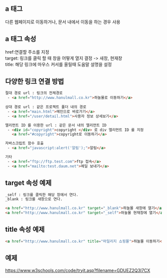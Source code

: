 a 태그
---------------
다른 웹페이지로 이동하거나, 문서 내에서 이동을 하는 경우 사용

a 태그 속성
---------------------
href:연결할 주소를 지정 <br>
target: 링크를 클릭 할 때 창을 어떻게 열지 결정 -> 새창, 현재창 <br> 
title: 해당 링크에 마우스 커서를 올릴때 도움말 설명을 설정 <br>

다양한 링크 연결 방법
--------------------
```html
절대 경로 url : 링크의 전체경로
 - <a href="http://www.hanulmall.co.kr">하눌몰로 이동하기</a>
 
상대 경로 url : 같은 프로젝트 폴더 내의 경로
 - <a href="main.html">메인으로 바로가기</a>
 - <a href="/user/detail.html">사용자 정보 상세보기</a>

엘리먼트 ID 를 이용한 url : 같은 문서 내의 엘리먼트 ID
 - <div id="copyright">copyright </div> 로 div 엘리먼트 ID 를 지정
   <a href="#copyright">copyright로 이동하기</a>

자바스크립트 함수 호출
 - <a href="javascript:alert('알림');">알림</a>

기타
 - <a href="ftp://ftp.test.com">ftp 접속</a>
 - <a href="mailto:test.daum.net">메일 보내기</a>
```

target 속성 예제
------------------
```html
_self : 링크를 클릭한 해당 창에서 연다.
_blank : 링크를 새창으로 연다.

<a href="http://www.hanulmall.co.kr" target="_blank">하눌몰 새창에 열기</a>
<a href="http://www.hanulmall.co.kr" target="_self">하눌몰 현재창에 열기</a>
```

title 속성 예제
---------------------
```html
<a href="http://www.hanulmall.co.kr" title="마일리지 쇼핑몰">하눌몰 이동하기</a>
```
예제 
----------------------
https://www.w3schools.com/code/tryit.asp?filename=GDUEZ2Q3I7CX
